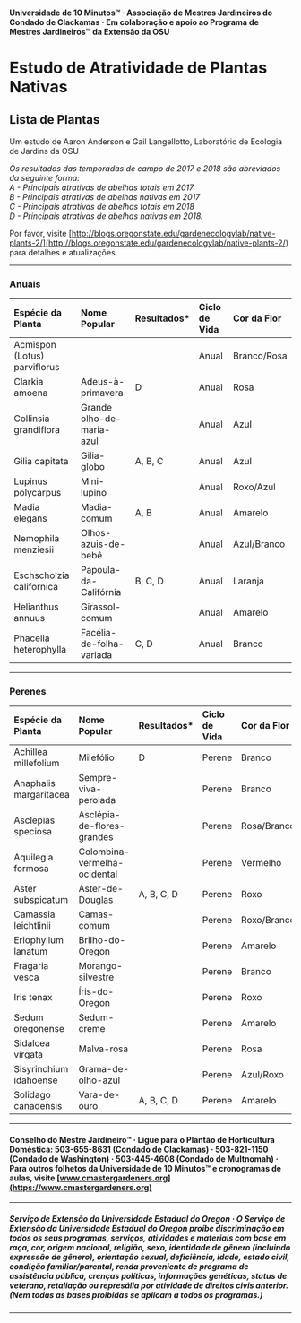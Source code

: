 #### Universidade de 10 Minutos™ · Associação de Mestres Jardineiros do Condado de Clackamas · Em colaboração e apoio ao Programa de Mestres Jardineiros™ da Extensão da OSU

# Estudo de Atratividade de Plantas Nativas

## Lista de Plantas

Um estudo de Aaron Anderson e Gail Langellotto, Laboratório de Ecologia de Jardins da OSU

*Os resultados das temporadas de campo de 2017 e 2018 são abreviados da seguinte forma:  
A - Principais atrativas de abelhas totais em 2017  
B - Principais atrativas de abelhas nativas em 2017  
C - Principais atrativas de abelhas totais em 2018  
D - Principais atrativas de abelhas nativas em 2018.*

Por favor, visite [http://blogs.oregonstate.edu/gardenecologylab/native-plants-2/](http://blogs.oregonstate.edu/gardenecologylab/native-plants-2/) para detalhes e atualizações.

---

### Anuais

| Espécie da Planta               | Nome Popular              | Resultados* | Ciclo de Vida | Cor da Flor   |
| :------------------------------ | :------------------------ | :---------- | :------------ | :------------ |
| Acmispon (Lotus) parviflorus    |                           |             | Anual         | Branco/Rosa   |
| Clarkia amoena                  | Adeus-à-primavera         | D           | Anual         | Rosa          |
| Collinsia grandiflora           | Grande olho-de-maria-azul |             | Anual         | Azul          |
| Gilia capitata                  | Gilia-globo               | A, B, C     | Anual         | Azul          |
| Lupinus polycarpus              | Mini-lupino               |             | Anual         | Roxo/Azul     |
| Madia elegans                   | Madia-comum               | A, B        | Anual         | Amarelo       |
| Nemophila menziesii             | Olhos-azuis-de-bebê       |             | Anual         | Azul/Branco   |
| Eschscholzia californica        | Papoula-da-Califórnia     | B, C, D     | Anual         | Laranja       |
| Helianthus annuus               | Girassol-comum            |             | Anual         | Amarelo       |
| Phacelia heterophylla           | Facélia-de-folha-variada  | C, D        | Anual         | Branco        |

---

### Perenes

| Espécie da Planta         | Nome Popular               | Resultados* | Ciclo de Vida | Cor da Flor   |
| :------------------------ | :------------------------- | :---------- | :------------ | :------------ |
| Achillea millefolium      | Milefólio                  | D           | Perene        | Branco        |
| Anaphalis margaritacea    | Sempre-viva-perolada       |             | Perene        | Branco        |
| Asclepias speciosa        | Asclépia-de-flores-grandes |             | Perene        | Rosa/Branco   |
| Aquilegia formosa         | Colombina-vermelha-ocidental|            | Perene        | Vermelho      |
| Aster subspicatum         | Áster-de-Douglas           | A, B, C, D  | Perene        | Roxo          |
| Camassia leichtlinii      | Camas-comum                |             | Perene        | Roxo/Branco   |
| Eriophyllum lanatum       | Brilho-do-Oregon           |             | Perene        | Amarelo       |
| Fragaria vesca            | Morango-silvestre          |             | Perene        | Branco        |
| Iris tenax                | Íris-do-Oregon             |             | Perene        | Roxo          |
| Sedum oregonense          | Sedum-creme                |             | Perene        | Amarelo       |
| Sidalcea virgata          | Malva-rosa                 |             | Perene        | Rosa          |
| Sisyrinchium idahoense    | Grama-de-olho-azul         |             | Perene        | Azul/Roxo     |
| Solidago canadensis       | Vara-de-ouro               | A, B, C, D  | Perene        | Amarelo       |

---

#### Conselho do Mestre Jardineiro™ · Ligue para o Plantão de Horticultura Doméstica: 503-655-8631 (Condado de Clackamas) · 503-821-1150 (Condado de Washington) · 503-445-4608 (Condado de Multnomah) · Para outros folhetos da Universidade de 10 Minutos™ e cronogramas de aulas, visite [www.cmastergardeners.org](https://www.cmastergardeners.org)

---

##### Serviço de Extensão da Universidade Estadual do Oregon · O Serviço de Extensão da Universidade Estadual do Oregon proíbe discriminação em todos os seus programas, serviços, atividades e materiais com base em raça, cor, origem nacional, religião, sexo, identidade de gênero (incluindo expressão de gênero), orientação sexual, deficiência, idade, estado civil, condição familiar/parental, renda proveniente de programa de assistência pública, crenças políticas, informações genéticas, status de veterano, retaliação ou represália por atividade de direitos civis anterior. (Nem todas as bases proibidas se aplicam a todos os programas.)
---